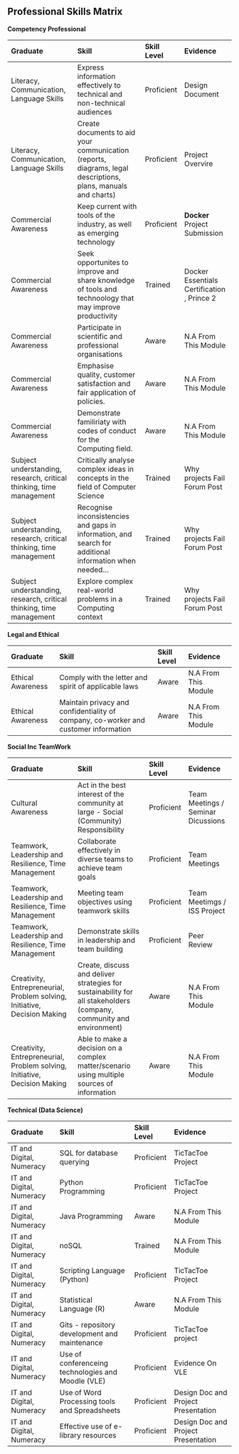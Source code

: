 ## Professional Skills Matrix

**Competency Professional**

| Graduate   | Skill    | Skill Level               | Evidence |
| :--        | :--      | :--                       | :--      |
| Literacy, Communication, Language Skills | Express information effectively to technical and non-technical audiences | Proficient | Design Document | 
| Literacy, Communication, Language Skills | Create documents to aid your communication (reports, diagrams, legal descriptions, plans, manuals and charts) | Proficient | Project Overvire | 
| Commercial Awareness | Keep current with tools of the industry, as well as emerging technology |Proficient | **Docker** Project Submission | 
| Commercial Awareness | Seek opportunites to improve and share knowledge of tools and technoology that may improve productivity | Trained |Docker Essentials Certification , Prince 2 | 
| Commercial Awareness | Participate in scientific and professional organisations |Aware | N.A From This Module| 
| Commercial Awareness | Emphasise quality, customer satisfaction and fair application of policies. |Aware | N.A From This Module| 
| Commercial Awareness | Demonstrate familiriaty with codes of conduct for the Computing field. | Aware |N.A From This Module | 
| Subject understanding, research, critical thinking, time management | Critically analyse complex ideas in concepts in the field of Computer Science | Trained|Why projects Fail Forum Post | 
| Subject understanding, research, critical thinking, time management | Recognise inconsistencies and gaps in information, and search for additional information when needed… | Trained | Why projects Fail Forum Post| 
| Subject understanding, research, critical thinking, time management | Explore complex real-world problems in a Computing context |Trained |Why projects Fail Forum Post | 

**Legal and Ethical**

| Graduate   | Skill    | Skill Level               | Evidence |
| :--        | :--      | :--                       | :--      |
| Ethical Awareness | Comply with the letter and spirit of applicable laws |Aware | N.A From This Module| 
| Ethical Awareness | Maintain privacy and confidentiality of company, co-worker and customer information |Aware | N.A From This Module| 

**Social Inc TeamWork**

| Graduate   | Skill    | Skill Level               | Evidence |
| :--        | :--      | :--                       | :--      |
| Cultural Awareness | Act in the best interest of the community at large - Social (Community) Responsibility |Proficient |Team Meetings / Seminar Dicussions | 
| Teamwork, Leadership and Resilience, Time Management | Collaborate effectively in diverse teams to achieve team goals |Proficient | Team Meetings| 
| Teamwork, Leadership and Resilience, Time Management | Meeting team objectives using teamwork skills |Proficient | Team Meetimgs / ISS Project | 
| Teamwork, Leadership and Resilience, Time Management | Demonstrate skills in leadership and team building | Proficient| Peer Review | 
| Creativity, Entrepreneurial, Problem solving, Initiative, Decision Making | Create, discuss and deliver strategies for sustainability for all stakeholders (company, community and environment) |Aware |N.A From This Module | 
| Creativity, Entrepreneurial, Problem solving, Initiative, Decision Making | Able to make a decision on a complex matter/scenario using multiple sources of information |Aware |N.A From This Module | 

**Technical (Data Science)**

| Graduate   | Skill    | Skill Level               | Evidence |
| :--        | :--      | :--                       | :--      |
| IT and Digital, Numeracy | SQL for database querying |Proficient |TicTacToe Project | 
| IT and Digital, Numeracy | Python Programming |Proficient |TicTacToe Project | 
| IT and Digital, Numeracy | Java Programming |Aware |N.A From This Module | 
| IT and Digital, Numeracy | noSQL |Trained |N.A From This Module | 
| IT and Digital, Numeracy | Scripting Language (Python) |Proficient |TicTacToe Project | 
| IT and Digital, Numeracy | Statistical Language (R) |Aware |N.A From This Module | 
| IT and Digital, Numeracy | Gits - repository development and maintenance |Proficient |TicTacToe project | 
| IT and Digital, Numeracy | Use of conferenceing technologies and Moodle (VLE) |Proficient |Evidence On VLE | 
| IT and Digital, Numeracy | Use of Word Processing tools and Spreadsheets |Proficient |Design Doc and Project Presentation | 
| IT and Digital, Numeracy | Effective use of e-library resources |Proficient |Design Doc and Project Presentation| 

